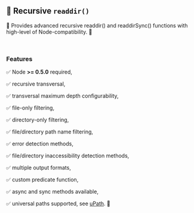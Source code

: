 ## 🔁 Recursive `readdir()`

📖 Provides advanced recursive readdir() and readdirSync() functions with high-level of Node-compatibility. 📁

<br>

### Features

✅ Node **>= 0.5.0** required,

✅ recursive transversal,

✅ transversal maximum depth configurability,

✅ file-only filtering,

✅ directory-only filtering,

✅ file/directory path name filtering,

✅ error detection methods,

✅ file/directory inaccessibility detection methods,

✅ multiple output formats,

✅ custom predicate function,

✅ async and sync methods available,

✅ universal paths supported, see [uPath](https://www.npmjs.com/package/@igor.dvlpr/upath). 🎉
